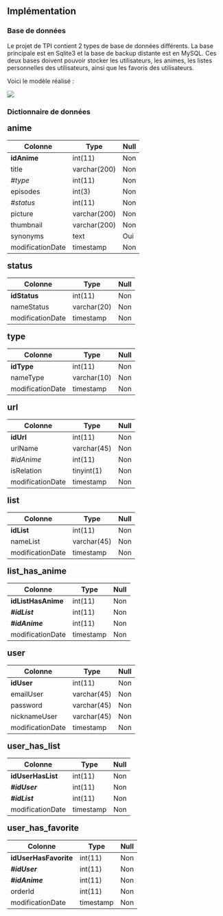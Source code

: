 ## Implémentation

### Base de données

Le projet de TPI contient 2 types de base de données différents. La base principale est en Sqlite3 et la base de backup distante est en MySQL. Ces deux bases doivent pouvoir stocker les utilisateurs, les animes, les listes personnelles des utilisateurs, ainsi que les favoris des utilisateurs.

Voici le modèle réalisé :

![](https://i.loli.net/2020/05/26/CiqWlPVISstmKn2.png)

### Dictionnaire de données

<span style="font-weight: bold; font-size: 1.2rem">anime</span>

| Colonne          | Type         | Null |
| ---------------- | ------------ | ---- |
| **idAnime**      | int(11)      | Non  |
| title            | varchar(200) | Non  |
| *#type*          | int(11)      | Non  |
| episodes         | int(3)       | Non  |
| *#status*        | int(11)      | Non  |
| picture          | varchar(200) | Non  |
| thumbnail        | varchar(200) | Non  |
| synonyms         | text         | Oui  |
| modificationDate | timestamp    | Non  |

<span style="font-weight: bold; font-size: 1.2rem">status</span>

| Colonne          | Type        | Null |
| ---------------- | ----------- | ---- |
| **idStatus**     | int(11)     | Non  |
| nameStatus       | varchar(20) | Non  |
| modificationDate | timestamp   | Non  |

<span style="font-weight: bold; font-size: 1.2rem">type</span>

| Colonne          | Type        | Null |
| ---------------- | ----------- | ---- |
| **idType**       | int(11)     | Non  |
| nameType         | varchar(10) | Non  |
| modificationDate | timestamp   | Non  |

<span style="font-weight: bold; font-size: 1.2rem">url</span>

| Colonne          | Type        | Null |
| ---------------- | ----------- | ---- |
| **idUrl**        | int(11)     | Non  |
| urlName          | varchar(45) | Non  |
| *#idAnime*       | int(11)     | Non  |
| isRelation       | tinyint(1)  | Non  |
| modificationDate | timestamp   | Non  |

<span style="font-weight: bold; font-size: 1.2rem">list</span>

| Colonne          | Type        | Null |
| ---------------- | ----------- | ---- |
| **idList**       | int(11)     | Non  |
| nameList         | varchar(45) | Non  |
| modificationDate | timestamp   | Non  |

<span style="font-weight: bold; font-size: 1.2rem">list_has_anime</span>

| Colonne            | Type      | Null |
| ------------------ | --------- | ---- |
| **idListHasAnime** | int(11)   | Non  |
| ***#idList***      | int(11)   | Non  |
| ***#idAnime***     | int(11)   | Non  |
| modificationDate   | timestamp | Non  |

<span style="font-weight: bold; font-size: 1.2rem">user</span>

| Colonne          | Type        | Null |
| ---------------- | ----------- | ---- |
| **idUser**       | int(11)     | Non  |
| emailUser        | varchar(45) | Non  |
| password         | varchar(45) | Non  |
| nicknameUser     | varchar(45) | Non  |
| modificationDate | timestamp   | Non  |

<span style="font-weight: bold; font-size: 1.2rem">user_has_list</span>

| Colonne           | Type      | Null |
| ----------------- | --------- | ---- |
| **idUserHasList** | int(11)   | Non  |
| ***#idUser***     | int(11)   | Non  |
| ***#idList***     | int(11)   | Non  |
| modificationDate  | timestamp | Non  |

<span style="font-weight: bold; font-size: 1.2rem">user_has_favorite</span>

| Colonne               | Type      | Null |
| --------------------- | --------- | ---- |
| **idUserHasFavorite** | int(11)   | Non  |
| ***#idUser***         | int(11)   | Non  |
| ***#idAnime***        | int(11)   | Non  |
| orderId               | int(11)   | Non  |
| modificationDate      | timestamp | Non  |